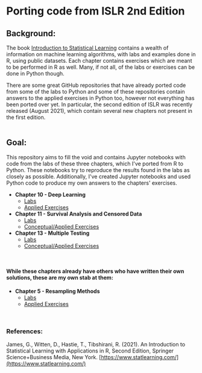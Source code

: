 # Porting code from ISLR 2nd Edition

## Background:
The book [Introduction to Statistical Learning](https://www.statlearning.com) contains a wealth of information on machine learning algorithms, with labs and examples done in R, using public datasets.  Each chapter contains exercises which are meant to be performed in R as well.  Many, if not all, of the labs or exercises can be done in Python though.  

There are some great GitHub repositories that have already ported code from some of the labs to Python and some of these repositories contain answers to the applied exercises in Python too, however not everything has been ported over yet.  In particular, the second edition of ISLR was recently released (August 2021), which contain several new chapters not present in the first edition.  
<br/>

## Goal:
This repository aims to fill the void and contains Jupyter notebooks with code from the labs of these three chapters, which I've ported from R to Python.  These notebooks try to reproduce the results found in the labs as closely as possible.  Additionally, I've created Jupyter notebooks and used Python code to produce my own answers to the chapters' exercises.

* **Chapter 10 - Deep Learning**
	- [Labs](https://nbviewer.org/github/papir805/ISLR2/blob/master/Python/chp10%20-%20Deep%20Learning/labs/chp_10_lab_me.ipynb)
	- [Applied Exercises](https://nbviewer.org/github/papir805/ISLR2/blob/master/Python/chp10%20-%20Deep%20Learning/exercises/chp_10_exercises_me.ipynb)
* **Chapter 11 - Survival Analysis and Censored Data**
	- [Labs](https://nbviewer.org/github/papir805/ISLR2/blob/master/Python/chp11%20-%20Survival%20Analysis/labs/chp_11_lab_me.ipynb)
	- [Conceptual/Applied Exercises](https://nbviewer.org/github/papir805/ISLR2/blob/master/Python/chp11%20-%20Survival%20Analysis/exercises/chp_11_exercises_me.ipynb)
* **Chapter 13 - Multiple Testing**
	- [Labs](https://nbviewer.org/github/papir805/ISLR2/blob/master/Python/chp13%20-%20Multiple%20Testing/labs/chp_13_lab_me.ipynb)
	- [Conceptual/Applied Exercises](https://nbviewer.org/github/papir805/ISLR2/blob/master/Python/chp13%20-%20Multiple%20Testing/exercises/chp_13_exercises_me.ipynb)

<br/>

#### While these chapters already have others who have written their own solutions, these are my own stab at them:
* **Chapter 5 - Resampling Methods**
    - [Labs](https://nbviewer.org/github/papir805/ISLR2/blob/master/Python/chp5%20-%20Resampling%20Methods/labs/chp_5_lab_me.ipynb)
    - [Applied Exercises](https://nbviewer.org/github/papir805/ISLR2/blob/master/Python/chp5%20-%20Resampling%20Methods/exercises/chp_5_exercises_me.ipynb)

<br/>

### References:
James, G., Witten, D., Hastie, T., Tibshirani, R. (2021). An Introduction to Statistical Learning with Applications in R, Second Edition, Springer Science+Business Media, New York. [https://www.statlearning.com/](https://www.statlearning.com/)